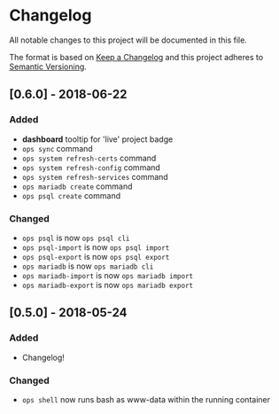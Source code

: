 # Changelog

All notable changes to this project will be documented in this file.

The format is based on [Keep a Changelog](https://keepachangelog.com/en/1.0.0/)
and this project adheres to [Semantic Versioning](https://semver.org/spec/v2.0.0.html).

## [0.6.0] - 2018-06-22

### Added
- **dashboard** tooltip for 'live' project badge
- `ops sync` command
- `ops system refresh-certs` command
- `ops system refresh-config` command
- `ops system refresh-services` command
- `ops mariadb create` command
- `ops psql create` command

### Changed
- `ops psql` is now `ops psql cli`
- `ops psql-import` is now `ops psql import`
- `ops psql-export` is now `ops psql export`
- `ops mariadb` is now `ops mariadb cli`
- `ops mariadb-import` is now `ops mariadb import`
- `ops mariadb-export` is now `ops mariadb export`



## [0.5.0] - 2018-05-24

### Added
- Changelog!

### Changed
- `ops shell` now runs bash as www-data within the running container
